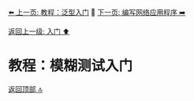 [⬅️ 上一页: 教程：泛型入门](教程：泛型入门) 🚦 [下一页: 编写网络应用程序 ➡️](编写网络应用程序)

[返回上一级: 入门 ⬆️](../入门)

# 教程：模糊测试入门

[返回顶部 🔝](#教程：模糊测试入门)